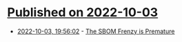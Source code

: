 # [Published on 2022-10-03](index.md)

* [2022-10-03, 19:56:02](https://lobste.rs/s/stjjaf/sbom_frenzy_is_premature) - [The SBOM Frenzy is Premature](https://blog.crashoverride.com/the-sbom-frenzy-is-premature)
